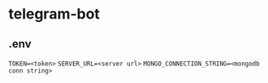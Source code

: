 # telegram-bot

## .env
`TOKEN=<token>`
`SERVER_URL=<server url>`
`MONGO_CONNECTION_STRING=<mongodb conn string>`

